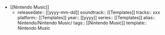 - [[Nintendo Music]]
	- releasedate:: [[yyyy-mm-dd]]
	  soundtrack:: [[Templates]]
	  tracks:: xxx
	  platform:: [[Templates]]
	  year:: [[yyyy]]
	  series:: [[Templates]]
	  alias:: Nintendo/Nintendo Music/
	  tags:: [[Nintendo Music]]
	  template:: Nintendo Music